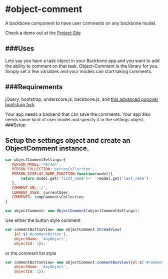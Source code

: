 #object-comment
==============

A backbone component to have user comments on any backbone model.

Check a demo out at the [Project Site](https://process-smith.com/object-comment)



###Uses
---
Lets say you have a task object in your Backbone app and you want to add the ability to comment on that task. Object-Comment is the library for you. Simply set a few variables and your models can start taking comments.

###Requirements
---
jQuery, bootstrap, underscore.js, backbone.js, and [this advanced popover bootstrap fork](https://github.com/fasteddie31003/bootstrap)

Your app needs a backend that can save the comments.
Your app also needs some kind of user model and specify it in the settings object.
###Setup


Setup the settings object and create an ObjectComment instance.
---
 ```javascript
 var objectCommentSettings={
	PERSON_MODEL:'Person',
	PERSON_COLLECTION:'personCollection',
	PERSON_DISPLAY_NAME_FUNCTION:function(model){
		return model.get('first_name')+' '+model.get('last_name')
	},
	COMMENT_URL:'/',
	CURRENT_USER: currentUser,
	COMMENTS: tempCommentsCollection 
}

var objectComment= new ObjectComment(objectCommentSettings);
 ```

Use either the button style comment
```javascript
var commentButtonView= new objectComment.threadView(
	{el:$('#commentButton'),
	objectName: 'AnyObject',
	objectId: 1});
```

or the comment list style
```javascript
var commentButtonView= new objectComment.commentBoxView({el:$('#commentList'),
	objectName: 'AnyObject',
	objectId: 1});
```

